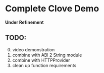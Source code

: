 # Complete Clove Demo

**Under Refinement**

## TODO:

0. video demonstration
1. combine with ABI 2 String module
2. combine with HTTPProvider
3. clean up function requirements
